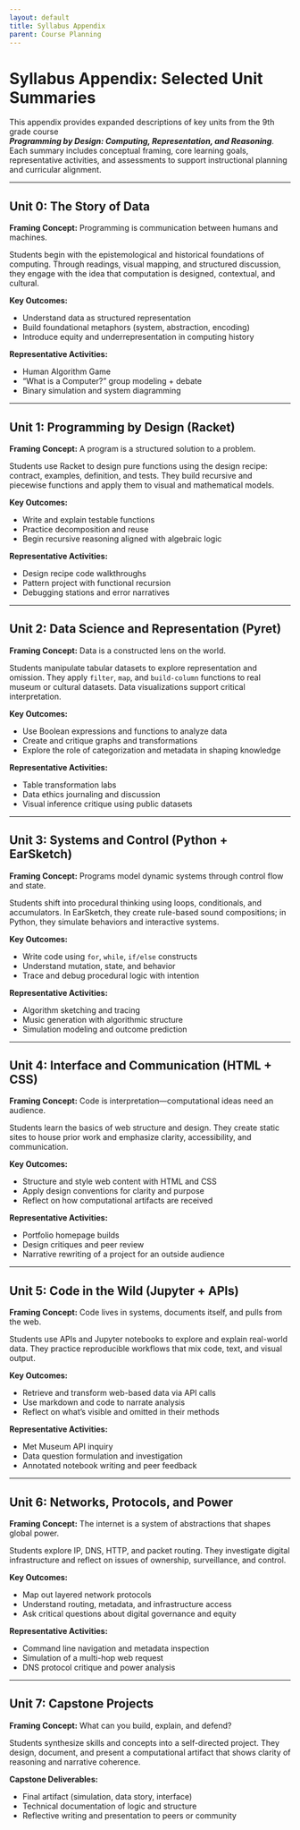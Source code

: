 ```yaml
---
layout: default
title: Syllabus Appendix
parent: Course Planning
---
```


# Syllabus Appendix: Selected Unit Summaries

This appendix provides expanded descriptions of key units from the 9th grade course  
**_Programming by Design: Computing, Representation, and Reasoning_**.  
Each summary includes conceptual framing, core learning goals, representative activities, and assessments to support instructional planning and curricular alignment.

---

## Unit 0: The Story of Data

**Framing Concept:** Programming is communication between humans and machines.

Students begin with the epistemological and historical foundations of computing. Through readings, visual mapping, and structured discussion, they engage with the idea that computation is designed, contextual, and cultural.

**Key Outcomes:**
- Understand data as structured representation
- Build foundational metaphors (system, abstraction, encoding)
- Introduce equity and underrepresentation in computing history

**Representative Activities:**
- Human Algorithm Game
- “What is a Computer?” group modeling + debate
- Binary simulation and system diagramming

---

## Unit 1: Programming by Design (Racket)

**Framing Concept:** A program is a structured solution to a problem.

Students use Racket to design pure functions using the design recipe: contract, examples, definition, and tests. They build recursive and piecewise functions and apply them to visual and mathematical models.

**Key Outcomes:**
- Write and explain testable functions
- Practice decomposition and reuse
- Begin recursive reasoning aligned with algebraic logic

**Representative Activities:**
- Design recipe code walkthroughs
- Pattern project with functional recursion
- Debugging stations and error narratives

---

## Unit 2: Data Science and Representation (Pyret)

**Framing Concept:** Data is a constructed lens on the world.

Students manipulate tabular datasets to explore representation and omission. They apply `filter`, `map`, and `build-column` functions to real museum or cultural datasets. Data visualizations support critical interpretation.

**Key Outcomes:**
- Use Boolean expressions and functions to analyze data
- Create and critique graphs and transformations
- Explore the role of categorization and metadata in shaping knowledge

**Representative Activities:**
- Table transformation labs
- Data ethics journaling and discussion
- Visual inference critique using public datasets

---

## Unit 3: Systems and Control (Python + EarSketch)

**Framing Concept:** Programs model dynamic systems through control flow and state.

Students shift into procedural thinking using loops, conditionals, and accumulators. In EarSketch, they create rule-based sound compositions; in Python, they simulate behaviors and interactive systems.

**Key Outcomes:**
- Write code using `for`, `while`, `if/else` constructs
- Understand mutation, state, and behavior
- Trace and debug procedural logic with intention

**Representative Activities:**
- Algorithm sketching and tracing
- Music generation with algorithmic structure
- Simulation modeling and outcome prediction

---

## Unit 4: Interface and Communication (HTML + CSS)

**Framing Concept:** Code is interpretation—computational ideas need an audience.

Students learn the basics of web structure and design. They create static sites to house prior work and emphasize clarity, accessibility, and communication.

**Key Outcomes:**
- Structure and style web content with HTML and CSS
- Apply design conventions for clarity and purpose
- Reflect on how computational artifacts are received

**Representative Activities:**
- Portfolio homepage builds
- Design critiques and peer review
- Narrative rewriting of a project for an outside audience

---

## Unit 5: Code in the Wild (Jupyter + APIs)

**Framing Concept:** Code lives in systems, documents itself, and pulls from the web.

Students use APIs and Jupyter notebooks to explore and explain real-world data. They practice reproducible workflows that mix code, text, and visual output.

**Key Outcomes:**
- Retrieve and transform web-based data via API calls
- Use markdown and code to narrate analysis
- Reflect on what’s visible and omitted in their methods

**Representative Activities:**
- Met Museum API inquiry
- Data question formulation and investigation
- Annotated notebook writing and peer feedback

---

## Unit 6: Networks, Protocols, and Power

**Framing Concept:** The internet is a system of abstractions that shapes global power.

Students explore IP, DNS, HTTP, and packet routing. They investigate digital infrastructure and reflect on issues of ownership, surveillance, and control.

**Key Outcomes:**
- Map out layered network protocols
- Understand routing, metadata, and infrastructure access
- Ask critical questions about digital governance and equity

**Representative Activities:**
- Command line navigation and metadata inspection
- Simulation of a multi-hop web request
- DNS protocol critique and power analysis

---

## Unit 7: Capstone Projects

**Framing Concept:** What can you build, explain, and defend?

Students synthesize skills and concepts into a self-directed project. They design, document, and present a computational artifact that shows clarity of reasoning and narrative coherence.

**Capstone Deliverables:**
- Final artifact (simulation, data story, interface)
- Technical documentation of logic and structure
- Reflective writing and presentation to peers or community

